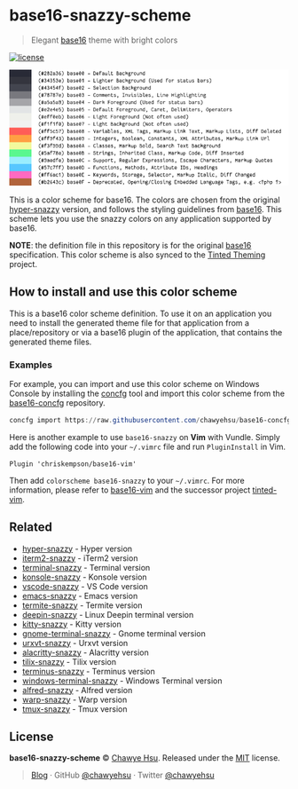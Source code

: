 # base16-snazzy-scheme

> Elegant [base16] theme with bright colors

[![license][license-badge]](LICENSE)

![palette preview](base16-snazzy-scheme.png)

This is a color scheme for base16. The colors are chosen from the original [hyper-snazzy] version, and follows the styling guidelines from [base16]. This scheme lets you use the snazzy colors on any application supported by base16.

**NOTE**: the definition file in this repository is for the original [base16]
specification. This color scheme is also synced to the [Tinted Theming] project.

## How to install and use this color scheme

This is a base16 color scheme definition. To use it on an application you need to
install the generated theme file for that application from a place/repository or
via a base16 plugin of the application, that contains the generated theme files.

### Examples

For example, you can import and use this color scheme on Windows Console by installing
the [concfg] tool and import this color scheme from the [base16-concfg] repository.

``` powershell
concfg import https://raw.githubusercontent.com/chawyehsu/base16-concfg/master/presets/base16-snazzy.json
```

Here is another example to use `base16-snazzy` on **Vim** with Vundle. Simply
add the following code into your `~/.vimrc` file and run `PluginInstall` in Vim.

``` vim
Plugin 'chriskempson/base16-vim'
```

Then add `colorscheme base16-snazzy` to your `~/.vimrc`. For more information,
please refer to [base16-vim] and the successor project [tinted-vim].

## Related

- [hyper-snazzy] - Hyper version
- [iterm2-snazzy](https://github.com/sindresorhus/iterm2-snazzy) - iTerm2 version
- [terminal-snazzy](https://github.com/sindresorhus/terminal-snazzy) - Terminal version
- [konsole-snazzy](https://github.com/miedzinski/konsole-snazzy) - Konsole version
- [vscode-snazzy](https://github.com/Tyriar/vscode-snazzy) - VS Code version
- [emacs-snazzy](https://github.com/weijiangan/emacs-snazzy) - Emacs version
- [termite-snazzy](https://github.com/kbobrowski/termite-snazzy) - Termite version
- [deepin-snazzy](https://github.com/xxczaki/deepin-snazzy) - Linux Deepin terminal version
- [kitty-snazzy](https://github.com/connorholyday/kitty-snazzy) - Kitty version
- [gnome-terminal-snazzy](https://github.com/tobark/hyper-snazzy-gnome-terminal) - Gnome terminal version
- [urxvt-snazzy](https://github.com/LeonGr/urxvt-snazzy) - Urxvt version
- [alacritty-snazzy](https://github.com/alebelcor/alacritty-snazzy) - Alacritty version
- [tilix-snazzy](https://github.com/clrxbl/tilix-snazzy) - Tilix version
- [terminus-snazzy](https://github.com/ThibzR/terminus-snazzy) - Terminus version
- [windows-terminal-snazzy](https://github.com/Richienb/windows-terminal-snazzy) - Windows Terminal version
- [alfred-snazzy](https://github.com/zeitchef/alfred-snazzy) - Alfred version
- [warp-snazzy](https://github.com/GrimLink/warp-theme-snazzy) - Warp version
- [tmux-snazzy](https://github.com/ivnvxd/tmux-snazzy) - Tmux version

## License

**base16-snazzy-scheme** © [Chawye Hsu](https://github.com/chawyehsu). Released under the [MIT](LICENSE) license.

> [Blog](https://chawyehsu.com) · GitHub [@chawyehsu](https://github.com/chawyehsu) · Twitter [@chawyehsu](https://twitter.com/chawyehsu)

[license-badge]: https://img.shields.io/github/license/chawyehsu/base16-snazzy-scheme?style=flat&logo=spdx&logoColor=e2e4e5&colorA=282a36&colorB=f1f1f0
[Base16]: https://github.com/chriskempson/base16
[Tinted Theming]: https://github.com/tinted-theming/schemes
[concfg]: https://github.com/lukesampson/concfg
[base16-concfg]: https://github.com/chawyehsu/base16-concfg
[hyper-snazzy]: https://github.com/sindresorhus/hyper-snazzy
[base16-vim]: https://github.com/chriskempson/base16-vim
[tinted-vim]: https://github.com/tinted-theming/tinted-vim
